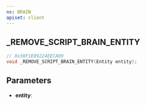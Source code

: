 ```yaml
---
ns: BRAIN
apiset: client
---
```

## _REMOVE_SCRIPT_BRAIN_ENTITY

```c
// 0x38F1E09224EECA09
void _REMOVE_SCRIPT_BRAIN_ENTITY(Entity entity);
```


## Parameters
* **entity**: